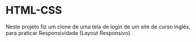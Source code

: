 # HTML-CSS
Neste projeto fiz um clone de uma tela de login de um site de curso inglês, para praticar Responsividade (Layout Responsivo).
